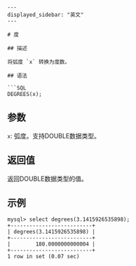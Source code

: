 ```
---
displayed_sidebar: "英文"
---

# 度

## 描述

将弧度 `x` 转换为度数。

## 语法

```SQL
DEGREES(x);
```

## 参数

`x`: 弧度。支持DOUBLE数据类型。

## 返回值

返回DOUBLE数据类型的值。

## 示例

```Plaintext
mysql> select degrees(3.1415926535898);
+--------------------------+
| degrees(3.1415926535898) |
+--------------------------+
|        180.0000000000004 |
+--------------------------+
1 row in set (0.07 sec)
```